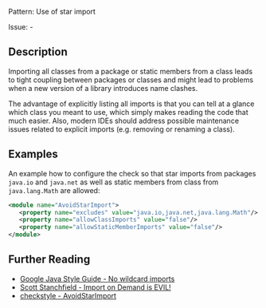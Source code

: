 Pattern: Use of star import

Issue: -

## Description

Importing all classes from a package or static members from a class leads to tight coupling between packages or classes and might lead to problems when a new version of a library introduces name clashes.

The advantage of explicitly listing all imports is that you can tell at a glance which class you meant to use, which simply makes reading the code that much easier. Also, modern IDEs should address possible maintenance issues related to explicit imports (e.g. removing or renaming a class).

## Examples

An example how to configure the check so that star imports from packages `java.io` and `java.net` as well as static members from class from `java.lang.Math` are allowed: 

```xml
<module name="AvoidStarImport">
   <property name="excludes" value="java.io,java.net,java.lang.Math"/>
   <property name="allowClassImports" value="false"/>
   <property name="allowStaticMemberImports" value="false"/>
</module>
```

## Further Reading

* [Google Java Style Guide - No wildcard imports](https://google.github.io/styleguide/javaguide.html#s3.3.1-wildcard-imports)
* [Scott Stanchfield - Import on Demand is EVIL!](http://javadude.com/articles/importondemandisevil.html)
* [checkstyle - AvoidStarImport](http://checkstyle.sourceforge.net/config_imports.html#AvoidStarImport)
